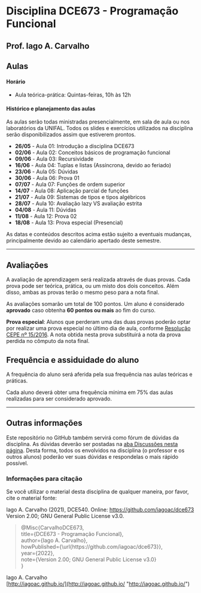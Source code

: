 # Disciplina DCE673 - Programação Funcional

## Prof. Iago A. Carvalho

## Aulas

#### Horário

  - Aula teórica-prática: Quintas-feiras, 10h às 12h
 
#### Histórico e planejamento das aulas

As aulas serão todas ministradas presencialmente, em sala de aula ou nos laboratórios da UNIFAL. Todos os slides e exercícios utilizados na disciplina serão disponibilizados assim que estiverem prontos.

  - **26/05** - Aula 01: Introdução a disciplina DCE673
  - **02/06** - Aula 02: Conceitos básicos de programação funcional
  - **09/06** - Aula 03: Recursividade
  - **16/06** - Aula 04: Tuplas e listas (Assíncrona, devido ao feriado)
  - **23/06** - Aula 05: Dúvidas
  - **30/06** - Aula 06: Prova 01
  - **07/07** - Aula 07: Funções de ordem superior
  - **14/07** - Aula 08: Aplicação parcial de funções
  - **21/07** - Aula 09: Sistemas de tipos e tipos algébricos
  - **28/07** - Aula 10: Avaliação lazy VS avaliação estrita
  - **04/08** - Aula 11: Dúvidas
  - **11/08** - Aula 12: Prova 02
  - **18/08** - Aula 13: Prova especial (Presencial)

As datas e conteúdos descritos acima estão sujeito a eventuais mudanças, principalmente devido ao calendário apertado deste semestre. 

---

## Avaliações

A avaliação de aprendizagem será realizada através de duas provas. Cada prova pode ser teórica, prática, ou um misto dos dois conceitos. Além disso, ambas as provas terão o mesmo peso para a nota final.

As avaliações somarão um total de 100 pontos. Um aluno é considerado **aprovado** caso obtenha **60 pontos ou mais** ao fim do curso.

**Prova especial**: Alunos que perderam uma das duas provas poderão optar por realizar uma prova especial no último dia de aula, conforme [Resolução CEPE nº 15/2016](https://www.unifal-mg.edu.br/portal/wp-content/uploads/sites/52/2019/07/15-2016-aprova-Reg.-Geral-Cursos-de-gradua%C3%A7%C3%A3o-11935-8-alterada-pela-016-2019-vide-res-020-2019.pdf "Resolução CEPE nº 15/2016"). A nota obtida nesta prova substituirá a nota da prova perdida no cômputo da nota final.


## Frequência e assiduidade do aluno

A frequência do aluno será aferida pela sua frequência nas aulas teóricas e práticas.

Cada aluno deverá obter uma frequência mínima em 75% das aulas realizadas para ser considerado aprovado. 

---

## Outras informações

Este repositório no GitHub também servirá como fórum de dúvidas da disciplina. As dúvidas deverão ser postadas na [aba Discussões nesta página](https://github.com/iagoac/dce673/discussions). Desta forma, todos os envolvidos na disciplina (o professor e os outros alunos) poderão ver suas dúvidas e respondelas o mais rápido possível.

### Informações para citação

Se você utilizar o material desta disciplina de qualquer maneira, por favor, cite o material fonte:

Iago A. Carvalho (2021), DCE540. Online: https://github.com/iagoac/dce673 Version 2.00; GNU General Public License v3.0.


> @Misc{CarvalhoDCE673,  
title={DCE673 - Programação Funcional},  
author={Iago A. Carvalho},   
howPublished={\url{https&#58;//github\.com/iagoac/dce673}},  
year={2022},  
note={Version 2.00; GNU General Public License v3.0}  
}


Iago A. Carvalho  
[http://iagoac.github.io/](http://iagoac.github.io/ "http://iagoac.github.io/")

